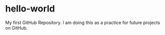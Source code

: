 # hello-world
My first GitHub Repository.
I am doing this as a practice for future projects on GitHub.
